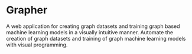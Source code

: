 # Grapher
A web application for creating graph datasets and training graph based machine learning models in a visually intuitive manner.
Automate the creation of graph datasets and training of graph machine learning models with visual programming.
